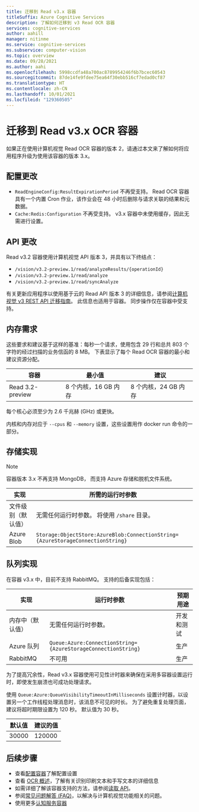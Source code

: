 ```yaml
---
title: 迁移到 Read v3.x 容器
titleSuffix: Azure Cognitive Services
description: 了解如何迁移到 v3 Read OCR 容器
services: cognitive-services
author: aahill
manager: nitinme
ms.service: cognitive-services
ms.subservice: computer-vision
ms.topic: overview
ms.date: 09/28/2021
ms.author: aahi
ms.openlocfilehash: 5998ccdfa48a700ac8789954246f6b7bcec60543
ms.sourcegitcommit: 87de14fe9fdee75ea64f30ebb516cf7edad0cf87
ms.translationtype: HT
ms.contentlocale: zh-CN
ms.lasthandoff: 10/01/2021
ms.locfileid: "129360505"
---
```

# <a name="migrate-to-the-read-v3x-ocr-containers"></a>迁移到 Read v3.x OCR 容器

如果正在使用计算机视觉 Read OCR 容器的版本 2，请通过本文来了解如何将应用程序升级为使用该容器的版本 3.x。 


## <a name="configuration-changes"></a>配置更改

* `ReadEngineConfig:ResultExpirationPeriod` 不再受支持。 Read OCR 容器具有一个内置 Cron 作业，该作业会在 48 小时后删除与请求关联的结果和元数据。
* `Cache:Redis:Configuration` 不再受支持。 v3.x 容器中未使用缓存，因此无需进行设置。

## <a name="api-changes"></a>API 更改

Read v3.2 容器使用计算机视觉 API 版本 3，并具有以下终结点：

* `/vision/v3.2-preview.1/read/analyzeResults/{operationId}`
* `/vision/v3.2-preview.1/read/analyze`
* `/vision/v3.2-preview.1/read/syncAnalyze`

有关更新应用程序以使用基于云的 Read API 版本 3 的详细信息，请参阅[计算机视觉 v3 REST API 迁移指南](./upgrade-api-versions.md)。 此信息也适用于容器。 同步操作仅在容器中受支持。

## <a name="memory-requirements"></a>内存需求

这些要求和建议基于这样的基准：每秒一个请求，使用包含 29 行和总共 803 个字符的经过扫描的业务信函的 8 MB。 下表显示了每个 Read OCR 容器的最小和建议资源分配。

|容器  |最小值 | 建议  |
|---------|---------|------|
|Read 3.2-preview | 8 个内核，16 GB 内存         | 8 个内核，24 GB 内存 |

每个核心必须至少为 2.6 千兆赫 (GHz) 或更快。

内核和内存对应于 `--cpus` 和 `--memory` 设置，这些设置用作 docker run 命令的一部分。

## <a name="storage-implementations"></a>存储实现

>[!NOTE]
> 容器版本 3.x 不再支持 MongoDB， 而支持 Azure 存储和脱机文件系统。

| 实现 |    所需的运行时参数 |
|---------|---------|
|文件级别（默认值）    | 无需任何运行时参数。 将使用 `/share` 目录。 |
|Azure Blob    | `Storage:ObjectStore:AzureBlob:ConnectionString={AzureStorageConnectionString}` |

## <a name="queue-implementations"></a>队列实现

在容器 v3.x 中，目前不支持 RabbitMQ。 支持的后备实现包括：

| 实现 | 运行时参数 | 预期用途 |
|---------|---------|-------|
| 内存中（默认值） | 无需任何运行时参数。 | 开发和测试 |
| Azure 队列 | `Queue:Azure:ConnectionString={AzureStorageConnectionString}` | 生产 |
| RabbitMQ    | 不可用 | 生产 |

为了提高冗余性，Read v3.x 容器使用可见性计时器来确保在采用多容器设置运行时，即使发生崩溃也可成功处理请求。 

使用 `Queue:Azure:QueueVisibilityTimeoutInMilliseconds` 设置计时器，以设置另一个工作线程处理消息时，该消息不可见的时长。 为了避免重复处理页面，建议将超时期限设置为 120 秒。 默认值为 30 秒。

| 默认值 | 建议的值 |
|---------|---------|
| 30000 |    120000 |


## <a name="next-steps"></a>后续步骤

* 查看[配置容器](computer-vision-resource-container-config.md)了解配置设置
* 查看 [OCR 概述](overview-ocr.md)，了解有关识别印刷文本和手写文本的详细信息
* 如需详细了解该容器支持的方法，请参阅[读取 API](//westus.dev.cognitive.microsoft.com/docs/services/5adf991815e1060e6355ad44/operations/56f91f2e778daf14a499e1fa)。
* 参阅[常见问题解答 (FAQ)](FAQ.yml)，以解决与计算机视觉功能相关的问题。
* 使用更多[认知服务容器](../cognitive-services-container-support.md)